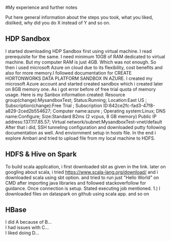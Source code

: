 #My experience and further notes

Put here general information about the steps you took, what you liked, disliked, why did you do X instead of Y and so on.

## HDP Sandbox
I started downloading HDP Sandbox first using virtual machine. I read prerequisite for the same. I need minimum 10GB of RAM dedicated to virtual machine. But my computer RAM is just 4GB. Which was not enough.
So then i used microsoft Azure on cloud due to its flexibility, cost benefits and also for more memory.I followed documentation for 
CREATE HORTONWORKS DATA PLATFORM SANDBOX IN AZURE. I created my microsoft Azure account and started created sandbox which i created later on 8GB memory one. As i got error before of free trial quota of memory usage.
Here is my Sanbox information created:
Resource group(change):MysandboxTest; Status:Running;  Location:East US ;  Subscription(change):Free Trial ;
Subscription ID:642ce2fc-fad3-47f8-a829-2ced2b554627; Computer name:azure ; Operating system:Linux; DNS name:Configure;
Size:Standard B2ms (2 vcpus, 8 GB memory)
Public IP address:137.117.85.57; Virtual network/subnet:MysandboxTest-vnet/default
After that i did, SSH tunneling configuration and downloaded putty following documentation as well. 
And enviornment setup in hosts file.
In the end i explore Ambari and tried to upload file from my local machine to HDFS.

## HDFS & Hive on Spark
To build scala application, i first downloaded sbt as given in the link. later on googling about scala,
i tried https://www.scala-lang.org/download/ and i downloaded scala using sbt option. and tried to run just "Hello World" on CMD after importing java libraries and followed stackoverfollow for guidance. Once connection is setup.
Stated executing job mentioned.
1.) I downloaded files on dataspark on github using scala app. and so on
## HBase

I did A because of B...
<br>I had issues with C...
<br>I liked doing D...

